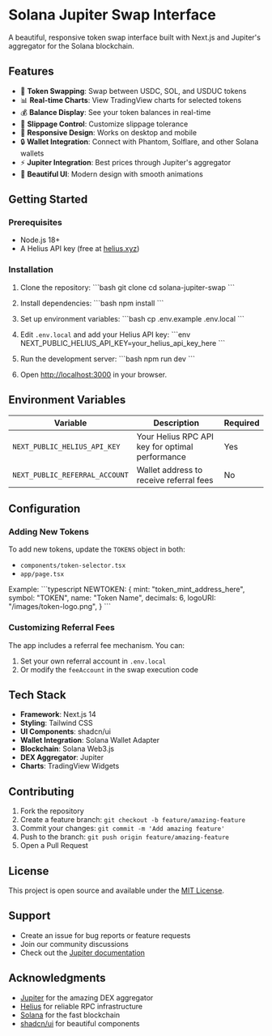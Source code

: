 # Solana Jupiter Swap Interface

A beautiful, responsive token swap interface built with Next.js and Jupiter's aggregator for the Solana blockchain.

## Features

- 🔄 **Token Swapping**: Swap between USDC, SOL, and USDUC tokens
- 📊 **Real-time Charts**: View TradingView charts for selected tokens
- 💰 **Balance Display**: See your token balances in real-time
- 🎯 **Slippage Control**: Customize slippage tolerance
- 📱 **Responsive Design**: Works on desktop and mobile
- 🔒 **Wallet Integration**: Connect with Phantom, Solflare, and other Solana wallets
- ⚡ **Jupiter Integration**: Best prices through Jupiter's aggregator
- 🎨 **Beautiful UI**: Modern design with smooth animations

## Getting Started

### Prerequisites

- Node.js 18+ 
- A Helius API key (free at [helius.xyz](https://helius.xyz))

### Installation

1. Clone the repository:
\`\`\`bash
git clone <your-repo-url>
cd solana-jupiter-swap
\`\`\`

2. Install dependencies:
\`\`\`bash
npm install
\`\`\`

3. Set up environment variables:
\`\`\`bash
cp .env.example .env.local
\`\`\`

4. Edit `.env.local` and add your Helius API key:
\`\`\`env
NEXT_PUBLIC_HELIUS_API_KEY=your_helius_api_key_here
\`\`\`

5. Run the development server:
\`\`\`bash
npm run dev
\`\`\`

6. Open [http://localhost:3000](http://localhost:3000) in your browser.

## Environment Variables

| Variable | Description | Required |
|----------|-------------|----------|
| `NEXT_PUBLIC_HELIUS_API_KEY` | Your Helius RPC API key for optimal performance | Yes |
| `NEXT_PUBLIC_REFERRAL_ACCOUNT` | Wallet address to receive referral fees | No |

## Configuration

### Adding New Tokens

To add new tokens, update the `TOKENS` object in both:
- `components/token-selector.tsx`
- `app/page.tsx`

Example:
\`\`\`typescript
NEWTOKEN: {
  mint: "token_mint_address_here",
  symbol: "TOKEN",
  name: "Token Name",
  decimals: 6,
  logoURI: "/images/token-logo.png",
}
\`\`\`

### Customizing Referral Fees

The app includes a referral fee mechanism. You can:
1. Set your own referral account in `.env.local`
2. Or modify the `feeAccount` in the swap execution code

## Tech Stack

- **Framework**: Next.js 14
- **Styling**: Tailwind CSS
- **UI Components**: shadcn/ui
- **Wallet Integration**: Solana Wallet Adapter
- **Blockchain**: Solana Web3.js
- **DEX Aggregator**: Jupiter
- **Charts**: TradingView Widgets

## Contributing

1. Fork the repository
2. Create a feature branch: `git checkout -b feature/amazing-feature`
3. Commit your changes: `git commit -m 'Add amazing feature'`
4. Push to the branch: `git push origin feature/amazing-feature`
5. Open a Pull Request

## License

This project is open source and available under the [MIT License](LICENSE).

## Support

- Create an issue for bug reports or feature requests
- Join our community discussions
- Check out the [Jupiter documentation](https://docs.jup.ag/)

## Acknowledgments

- [Jupiter](https://jup.ag/) for the amazing DEX aggregator
- [Helius](https://helius.xyz/) for reliable RPC infrastructure
- [Solana](https://solana.com/) for the fast blockchain
- [shadcn/ui](https://ui.shadcn.com/) for beautiful components
